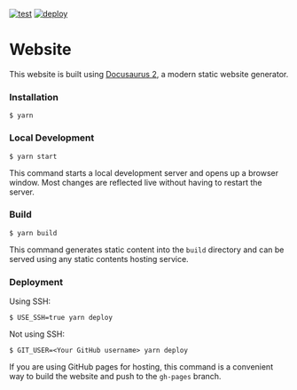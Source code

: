 [![test](https://github.com/ks6088ts/ks6088ts.github.io/workflows/test/badge.svg)](https://github.com/ks6088ts/ks6088ts.github.io/actions/workflows/test.yml)
[![deploy](https://github.com/ks6088ts/ks6088ts.github.io/workflows/deploy/badge.svg)](https://github.com/ks6088ts/ks6088ts.github.io/actions/workflows/deploy.yml)

# Website

This website is built using [Docusaurus 2](https://docusaurus.io/), a modern static website generator.

### Installation

```
$ yarn
```

### Local Development

```
$ yarn start
```

This command starts a local development server and opens up a browser window. Most changes are reflected live without having to restart the server.

### Build

```
$ yarn build
```

This command generates static content into the `build` directory and can be served using any static contents hosting service.

### Deployment

Using SSH:

```
$ USE_SSH=true yarn deploy
```

Not using SSH:

```
$ GIT_USER=<Your GitHub username> yarn deploy
```

If you are using GitHub pages for hosting, this command is a convenient way to build the website and push to the `gh-pages` branch.
